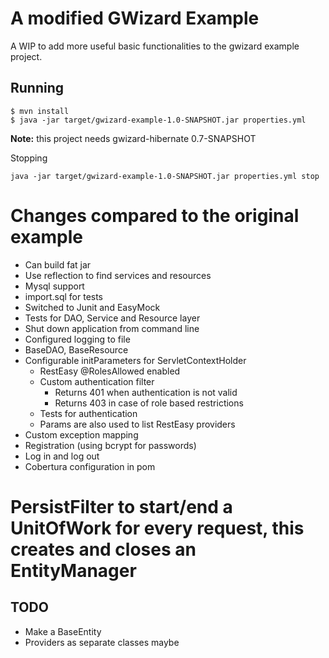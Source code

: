 # A modified GWizard Example
A WIP to add more useful basic functionalities to the gwizard example project.

## Running

```
$ mvn install
$ java -jar target/gwizard-example-1.0-SNAPSHOT.jar properties.yml
```

**Note:** this project needs gwizard-hibernate 0.7-SNAPSHOT

Stopping
```
java -jar target/gwizard-example-1.0-SNAPSHOT.jar properties.yml stop
```

# Changes compared to the original example
* Can build fat jar
* Use reflection to find services and resources
* Mysql support
* import.sql for tests
* Switched to Junit and EasyMock
* Tests for DAO, Service and Resource layer
* Shut down application from command line
* Configured logging to file
* BaseDAO, BaseResource
* Configurable initParameters for ServletContextHolder
    * RestEasy @RolesAllowed enabled
    * Custom authentication filter
        * Returns 401 when authentication is not valid
        * Returns 403 in case of role based restrictions
    * Tests for authentication
    * Params are also used to list RestEasy providers
* Custom exception mapping
* Registration (using bcrypt for passwords)
* Log in and log out
* Cobertura configuration in pom
# PersistFilter to start/end a UnitOfWork for every request, this creates and closes an EntityManager

## TODO
* Make a BaseEntity
* Providers as separate classes maybe
